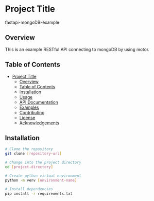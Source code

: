 # Project Title

fastapi-mongoDB-example

## Overview

This is an example RESTful API connecting to mongoDB by using motor.

## Table of Contents

- [Project Title](#project-title)
  - [Overview](#overview)
  - [Table of Contents](#table-of-contents)
  - [Installation](#installation)
  - [Usage](#usage)
  - [API Documentation](#api-documentation)
  - [Examples](#examples)
  - [Contributing](#contributing)
  - [License](#license)
  - [Acknowledgements](#acknowledgements)

## Installation

```bash
# Clone the repository
git clone [repository-url]

# Change into the project directory
cd [project-directory]

# Create python virtual environment
python -m venv [environment-name]

# Install dependencies
pip install -r requirements.txt
